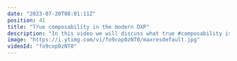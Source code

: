 ```yaml
---
date: "2023-07-20T08:01:11Z"
position: 41
title: "True composability in the modern DXP"
description: "In this video we will discuss what true #composability is in the context of #DXP.\nNowadays, business leaders and developers are demanding freedom of choice across the board. And this puts traditional suite vendors in a state of chaos.They are trying to change the way they work while still staying mindful of the past 10 years of marketing the \"suite\" approach.\n\nThey are literally buying companies to try to create the feeling of composability while in fact they are only allowing you to compose with the components in their suite offering. You can't coin a term like composable DXP if you do not offer real flexibility.\n\nCustomers will still suffer from vendor lock-in, complex upgrade roadmaps and lot's of work to customize anything in the system. We've seen a huge explosion in digital experience tools over the past ten years, and the market is only moving faster. The tools you have today won't be the same tools you're using in 6 months time, or 2 years' time.\n\nTrue composability is the #powerofchoice in EVERYTHING. From Tech stack to hosting, CMS, media management, marketing tools, CDN, analytics, whatever.\n\nWe need an opinion-less platform in which nobody is the centre of the universe. A platform where all elements are equal and that offers flexibility and extendability whenever needed. Never re-platform again. Just switch out integrations.\n\nA truly composable DXP offers Freedom of choice in everything but with painkillers for orchestration and content composing."
image: "https://i.ytimg.com/vi/fo9cop0zNT0/maxresdefault.jpg"
videoId: "fo9cop0zNT0"
---
```


